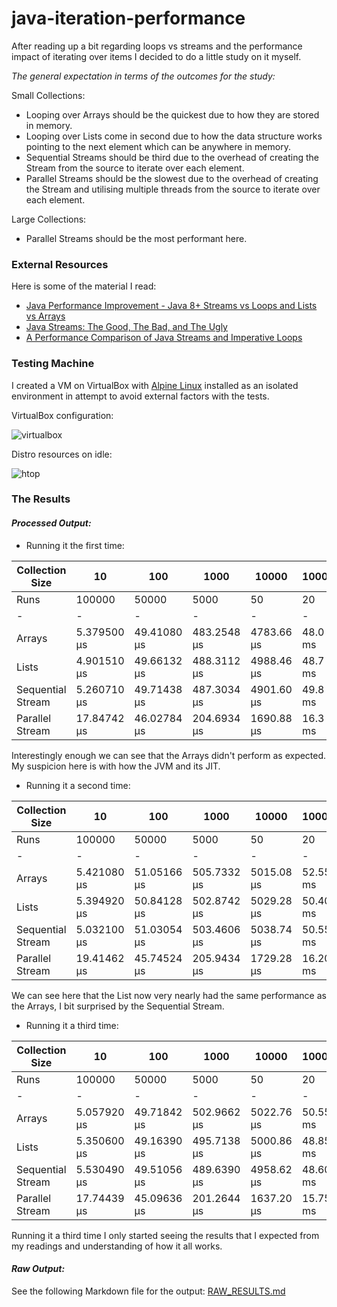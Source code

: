 # java-iteration-performance

After reading up a bit regarding loops vs streams and the performance impact of iterating over items I decided to do a little study on it myself.

_The general expectation in terms of the outcomes for the study:_

Small Collections:
- Looping over Arrays should be the quickest due to how they are stored in memory.
- Looping over Lists come in second due to how the data structure works pointing to the next element which can be anywhere in memory.
- Sequential Streams should be third due to the overhead of creating the Stream from the source to iterate over each element.
- Parallel Streams should be the slowest due to the overhead of creating the Stream and utilising multiple threads from the source to iterate over each element.

Large Collections:
- Parallel Streams should be the most performant here.

### External Resources

Here is some of the material I read:

- [Java Performance Improvement - Java 8+ Streams vs Loops and Lists vs Arrays](https://medium.com/levi-niners-crafts/java-performance-improvement-java-8-streams-vs-loops-and-lists-vs-arrays-e824136832d6)
- [Java Streams: The Good, The Bad, and The Ugly](https://medium.com/@harshgajjar7110/java-streams-the-good-the-bad-and-the-ugly-6f6b54526619)
- [A Performance Comparison of Java
Streams and Imperative Loops](https://www.diva-portal.org/smash/get/diva2:1783234/FULLTEXT01.pdf)

### Testing Machine

I created a VM on VirtualBox with [Alpine Linux](https://dl-cdn.alpinelinux.org/alpine/v3.19/releases/x86_64/alpine-standard-3.19.1-x86_64.iso) installed as an isolated environment in attempt to avoid external factors with the tests.

VirtualBox configuration:

![virtualbox]()

Distro resources on idle:

![htop]()

### The Results

#### _Processed Output:_

- Running it the first time:

| Collection Size   | 10          | 100         | 1000        | 10000      | 100000  | 1000000   | 10000000  |
|-------------------|-------------|-------------|-------------|------------|---------|-----------|-----------|
| Runs              | 100000      | 50000       | 5000        | 50         | 20      | 20        | 10        |
| -                 | -           | -           | -           | -          | -       | -         | -         |
| Arrays            | 5.379500 μs | 49.41080 μs | 483.2548 μs | 4783.66 μs | 48.0 ms | 552.55 ms | 5325.4 ms |
| Lists             | 4.901510 μs | 49.66132 μs | 488.3112 μs | 4988.46 μs | 48.7 ms | 557.00 ms | 5362.5 ms |
| Sequential Stream | 5.260710 μs | 49.71438 μs | 487.3034 μs | 4901.60 μs | 49.8 ms | 555.80 ms | 5331.3 ms |
| Parallel Stream   | 17.84742 μs | 46.02784 μs | 204.6934 μs | 1690.88 μs | 16.3 ms | 218.25 ms | 2170.8 ms |

Interestingly enough we can see that the Arrays didn't perform as expected. My suspicion here is with how the JVM and its JIT.

- Running it a second time:

| Collection Size   | 10          | 100         | 1000        | 10000      | 100000   | 1000000   | 10000000  |
|-------------------|-------------|-------------|-------------|------------|----------|-----------|-----------|
| Runs              | 100000      | 50000       | 5000        | 50         | 20       | 20        | 10        |
| -                 | -           | -           | -           | -          | -        | -         | -         |
| Arrays            | 5.421080 μs | 51.05166 μs | 505.7332 μs | 5015.08 μs | 52.55 ms | 563.85 ms | 5405.2 ms |
| Lists             | 5.394920 μs | 50.84128 μs | 502.8742 μs | 5029.28 μs | 50.40 ms | 543.00 ms | 5407.5 ms |
| Sequential Stream | 5.032100 μs | 51.03054 μs | 503.4606 μs | 5038.74 μs | 50.55 ms | 570.20 ms | 5312.4 ms |
| Parallel Stream   | 19.41462 μs | 45.74524 μs | 205.9434 μs | 1729.28 μs | 16.20 ms | 202.65 ms | 2096.8 ms |

We can see here that the List now very nearly had the same performance as the Arrays, I bit surprised by the Sequential Stream.

- Running it a third time:

| Collection Size   | 10          | 100         | 1000        | 10000      | 100000   | 1000000   | 10000000  |
|-------------------|-------------|-------------|-------------|------------|----------|-----------|-----------|
| Runs              | 100000      | 50000       | 5000        | 50         | 20       | 20        | 10        |
| -                 | -           | -           | -           | -          | -        | -         | -         |
| Arrays            | 5.057920 μs | 49.71842 μs | 502.9662 μs | 5022.76 μs | 50.55 ms | 560.00 ms | 5348.1 ms |
| Lists             | 5.350600 μs | 49.16390 μs | 495.7138 μs | 5000.86 μs | 48.85 ms | 556.05 ms | 5240.9 ms |
| Sequential Stream | 5.530490 μs | 49.51056 μs | 489.6390 μs | 4958.62 μs | 48.60 ms | 552.30 ms | 5301.3 ms |
| Parallel Stream   | 17.74439 μs | 45.09636 μs | 201.2644 μs | 1637.20 μs | 15.75 ms | 199.10 ms | 2061.0 ms |

Running it a third time I only started seeing the results that I expected from my readings and understanding of how it all works.

#### _Raw Output:_

See the following Markdown file for the output: [RAW_RESULTS.md](./RAW_RESULTS.md)
